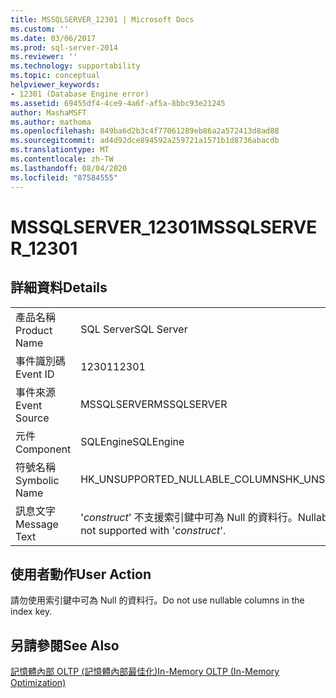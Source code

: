 ```yaml
---
title: MSSQLSERVER_12301 | Microsoft Docs
ms.custom: ''
ms.date: 03/06/2017
ms.prod: sql-server-2014
ms.reviewer: ''
ms.technology: supportability
ms.topic: conceptual
helpviewer_keywords:
- 12301 (Database Engine error)
ms.assetid: 69455df4-4ce9-4a6f-af5a-8bbc93e21245
author: MashaMSFT
ms.author: mathoma
ms.openlocfilehash: 849ba6d2b3c4f77061289eb86a2a572413d8ad88
ms.sourcegitcommit: ad4d92dce894592a259721a1571b1d8736abacdb
ms.translationtype: MT
ms.contentlocale: zh-TW
ms.lasthandoff: 08/04/2020
ms.locfileid: "87584555"
---
```

# <a name="mssqlserver_12301"></a><span data-ttu-id="3aeec-102">MSSQLSERVER_12301</span><span class="sxs-lookup"><span data-stu-id="3aeec-102">MSSQLSERVER_12301</span></span>
    
## <a name="details"></a><span data-ttu-id="3aeec-103">詳細資料</span><span class="sxs-lookup"><span data-stu-id="3aeec-103">Details</span></span>  
  
|||  
|-|-|  
|<span data-ttu-id="3aeec-104">產品名稱</span><span class="sxs-lookup"><span data-stu-id="3aeec-104">Product Name</span></span>|<span data-ttu-id="3aeec-105">SQL Server</span><span class="sxs-lookup"><span data-stu-id="3aeec-105">SQL Server</span></span>|  
|<span data-ttu-id="3aeec-106">事件識別碼</span><span class="sxs-lookup"><span data-stu-id="3aeec-106">Event ID</span></span>|<span data-ttu-id="3aeec-107">12301</span><span class="sxs-lookup"><span data-stu-id="3aeec-107">12301</span></span>|  
|<span data-ttu-id="3aeec-108">事件來源</span><span class="sxs-lookup"><span data-stu-id="3aeec-108">Event Source</span></span>|<span data-ttu-id="3aeec-109">MSSQLSERVER</span><span class="sxs-lookup"><span data-stu-id="3aeec-109">MSSQLSERVER</span></span>|  
|<span data-ttu-id="3aeec-110">元件</span><span class="sxs-lookup"><span data-stu-id="3aeec-110">Component</span></span>|<span data-ttu-id="3aeec-111">SQLEngine</span><span class="sxs-lookup"><span data-stu-id="3aeec-111">SQLEngine</span></span>|  
|<span data-ttu-id="3aeec-112">符號名稱</span><span class="sxs-lookup"><span data-stu-id="3aeec-112">Symbolic Name</span></span>|<span data-ttu-id="3aeec-113">HK_UNSUPPORTED_NULLABLE_COLUMNS</span><span class="sxs-lookup"><span data-stu-id="3aeec-113">HK_UNSUPPORTED_NULLABLE_COLUMNS</span></span>|  
|<span data-ttu-id="3aeec-114">訊息文字</span><span class="sxs-lookup"><span data-stu-id="3aeec-114">Message Text</span></span>|<span data-ttu-id="3aeec-115">'*construct*' 不支援索引鍵中可為 Null 的資料行。</span><span class="sxs-lookup"><span data-stu-id="3aeec-115">Nullable columns in the index key are not supported with '*construct*'.</span></span>|  
  
## <a name="user-action"></a><span data-ttu-id="3aeec-116">使用者動作</span><span class="sxs-lookup"><span data-stu-id="3aeec-116">User Action</span></span>  
 <span data-ttu-id="3aeec-117">請勿使用索引鍵中可為 Null 的資料行。</span><span class="sxs-lookup"><span data-stu-id="3aeec-117">Do not use nullable columns in the index key.</span></span>  
  
## <a name="see-also"></a><span data-ttu-id="3aeec-118">另請參閱</span><span class="sxs-lookup"><span data-stu-id="3aeec-118">See Also</span></span>  
 [<span data-ttu-id="3aeec-119">記憶體內部 OLTP &#40;記憶體內部最佳化&#41;</span><span class="sxs-lookup"><span data-stu-id="3aeec-119">In-Memory OLTP &#40;In-Memory Optimization&#41;</span></span>](../in-memory-oltp/in-memory-oltp-in-memory-optimization.md)  
  
  
